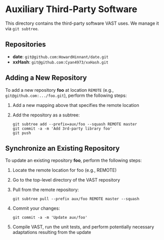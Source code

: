 Auxiliary Third-Party Software
==============================

This directory contains the third-party software VAST uses. We manage it via
`git subtree`.

Repositories
------------

- **date**: `git@github.com:HowardHinnant/date.git`
- **xxHash**: `git@github.com:Cyan4973/xxHash.git`

Adding a New Repository
-----------------------

To add a new repository **foo** at location `REMOTE` (e.g.,
`git@github.com:.../foo.git`), perform the following steps:

1. Add a new mapping above that specifies the remote location
2. Add the repository as a subtree:

       git subtree add --prefix=aux/foo --squash REMOTE master
       git commit -a -m 'Add 3rd-party library foo'
       git push

Synchronize an Existing Repository
----------------------------------

To update an existing repository **foo**, perform the following steps:

1. Locate the remote location for foo (e.g., REMOTE)
2. Go to the top-level directory of the VAST repository
3. Pull from the remote repository:

       git subtree pull --prefix aux/foo REMOTE master --squash

4. Commit your changes:

       git commit -a -m 'Update aux/foo'

5. Compile VAST, run the unit tests, and perform potentially necessary
   adaptations resulting from the update
